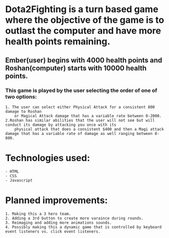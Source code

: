 # Dota2Fighting is a turn based game where the objective of the game is to outlast the computer and have more health points remaining.

## Ember(user) begins with 4000 health points and Roshan(computer) starts with 10000 health points.
### This game is played by the user selecting the order of one of two options:
    1. The user can select either Physical Attack for a consistent 800 damage to Roshan
        or Magical Attack damage that has a variable rate between 0-2000.
    2.Roshan has similar abilities that the user will not see but will conduct its damage by attacking you once with its
        physical attack that does a consistent $400 and then a Magi attack damage that has a variable rate of damage as well ranging between 0-800.
    
# Technologies used:
    - HTML
    - CSS
    - Javascript

# Planned improvements:
    1. Making this a 3 hero team.
    2. Adding a 3rd button to create more varaince during rounds.
    3. Reimaging and adding more animations sounds.
    4. Possibly making this a dynamic game that is controlled by keyboard event listeners vs. click event listeners.